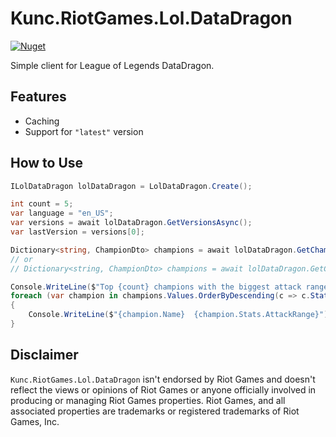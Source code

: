 # Kunc.RiotGames.Lol.DataDragon
[![Nuget](https://img.shields.io/nuget/v/Kunc.RiotGames.Lol.DataDragon?logo=NuGet&logoColor=blue&style=flat-square)](https://www.nuget.org/packages/Kunc.RiotGames.Lol.DataDragon)

Simple client for League of Legends DataDragon.

## Features
- Caching
- Support for `"latest"` version

## How to Use
```cs
ILolDataDragon lolDataDragon = LolDataDragon.Create();

int count = 5;
var language = "en_US";
var versions = await lolDataDragon.GetVersionsAsync();
var lastVersion = versions[0];

Dictionary<string, ChampionDto> champions = await lolDataDragon.GetChampionsAsync(lastVersion, language);
// or
// Dictionary<string, ChampionDto> champions = await lolDataDragon.GetChampionsAsync("latest", language);

Console.WriteLine($"Top {count} champions with the biggest attack range:");
foreach (var champion in champions.Values.OrderByDescending(c => c.Stats.AttackRange).Take(count))
{
    Console.WriteLine($"{champion.Name}  {champion.Stats.AttackRange}");
}
```

## Disclaimer
`Kunc.RiotGames.Lol.DataDragon` isn't endorsed by Riot Games and doesn't reflect the views or opinions of Riot Games or anyone officially involved in producing or managing Riot Games properties. Riot Games, and all associated properties are trademarks or registered trademarks of Riot Games, Inc.
